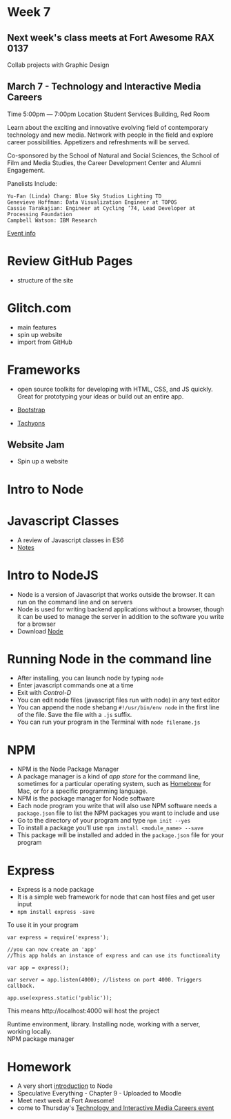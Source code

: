 # Week 7

## Next week's class meets at Fort Awesome RAX 0137

Collab projects with Graphic Design

## March 7 - Technology and Interactive Media Careers

Time
5:00pm  — 7:00pm
Location
Student Services Building, Red Room

Learn about the exciting and innovative evolving field of contemporary technology and new media.  Network with people in the field and explore career possibilities.  Appetizers and refreshments will be served.

Co-sponsored by the School of Natural and Social Sciences, the School of Film and Media Studies, the Career Development Center and Alumni Engagement.

Panelists Include:

    Yu-Fan (Linda) Chang: Blue Sky Studios Lighting TD
    Genevieve Hoffman: Data Visualization Engineer at TOPOS
    Cassie Tarakajian: Engineer at Cycling ’74, Lead Developer at Processing Foundation
    Campbell Watson: IBM Research

[Event info](https://www.purchase.edu/live/events/16030-technology-and-interactive-media-careers)

# Review GitHub Pages
- structure of the site

# Glitch.com

- main features
- spin up website
- import from GitHub

# Frameworks

- open source toolkits for developing with HTML, CSS, and JS quickly. Great for prototyping your ideas or build out an entire app.

- [Bootstrap](https://getbootstrap.com/)
- [Tachyons](http://tachyons.io/)

## Website Jam

- Spin up a website

# Intro to Node

# Javascript Classes
* A review of Javascript classes in ES6
* [Notes](intro-to-classes-in-ES6.md)

# Intro to NodeJS
* Node is a version of Javascript that works outside the browser. It can run on the command line and on servers
* Node is used for writing backend applications without a browser, though it can be used to manage the server in addition to the software you write for a browser
* Download [Node](https://nodejs.org/en/)

# Running Node in the command line
* After installing, you can launch node by typing ```node```
* Enter javascript commands one at a time
* Exit with *Control-D*
* You can edit node files (javascript files run with node) in any text editor
* You can append the node shebang ```#!/usr/bin/env node``` in the first line of the file. Save the file with a ```.js``` suffix.
* You can run your program in the Terminal with ```node filename.js```

# NPM
* NPM is the Node Package Manager
* A package manager is a kind of *app store* for the command line, sometimes for a particular operating system, such as [Homebrew](http://brew.sh) for Mac, or for a specific programming language.
* NPM is the package manager for Node software
* Each node program you write that will also use NPM software needs a ```package.json``` file to list the NPM packages you want to include and use
* Go to the directory of your program and type ```npm init --yes```
* To install a package you'll use ```npm install <module_name> --save```
* This package will be installed and added in the ```package.json``` file for your program

# Express

* Express is a node package
* It is a simple web framework for node that can host files and get user input
* ```npm install express -save```

To use it in your program

```
var express = require('express');

//you can now create an 'app'
//This app holds an instance of express and can use its functionality

var app = express();

var server = app.listen(4000); //listens on port 4000. Triggers callback.

app.use(express.static('public'));
```

This means http://localhost:4000 will host the project

Runtime environment, library.
Installing node, working with a server, working locally.  
NPM package manager

# Homework

- A very short [introduction](https://glitch.com/edit/#!/first-app-node?path=README.md:1:0) to Node
- Speculative Everything - Chapter 9 - Uploaded to Moodle
- Meet next week at Fort Awesome!
- come to Thursday's [Technology and Interactive Media Careers event](](https://www.purchase.edu/live/events/16030-technology-and-interactive-media-careers)
)
